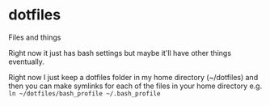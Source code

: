 # dotfiles
Files and things

Right now it just has bash settings but maybe it'll have other things eventually.

Right now I just keep a dotfiles folder in my home directory  (~/dotfiles) and then you can make symlinks for each of the files in your home directory
e.g. `ln ~/dotfiles/bash_profile ~/.bash_profile`
